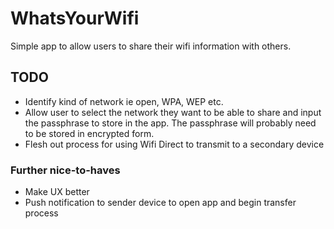 # WhatsYourWifi
Simple app to allow users to share their wifi information with others.

## TODO
- Identify kind of network ie open, WPA, WEP etc.
- Allow user to select the network they want to be able to share and input the passphrase to store in the app. The passphrase will probably need to be stored in encrypted form.
- Flesh out process for using Wifi Direct to transmit to a secondary device

### Further nice-to-haves
- Make UX better
- Push notification to sender device to open app and begin transfer process

